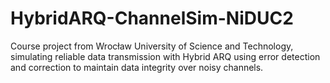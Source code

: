 # HybridARQ-ChannelSim-NiDUC2
Course project from Wrocław University of Science and Technology, simulating reliable data transmission with Hybrid ARQ using error detection and correction to maintain data integrity over noisy channels.
